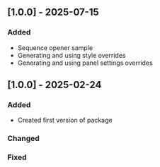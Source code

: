 ## [1.0.0] - 2025-07-15

### Added

- Sequence opener sample
- Generating and using style overrides
- Generating and using panel settings overrides

## [1.0.0] - 2025-02-24

### Added

- Created first version of package

### Changed

### Fixed
